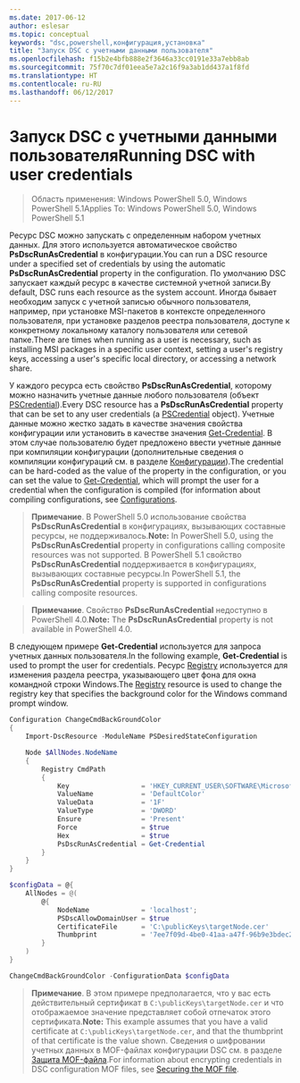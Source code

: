 ```yaml
---
ms.date: 2017-06-12
author: eslesar
ms.topic: conceptual
keywords: "dsc,powershell,конфигурация,установка"
title: "Запуск DSC с учетными данными пользователя"
ms.openlocfilehash: f15b2e4bfb888e2f3646a33cc0191e33a7ebb8ab
ms.sourcegitcommit: 75f70c7df01eea5e7a2c16f9a3ab1dd437a1f8fd
ms.translationtype: HT
ms.contentlocale: ru-RU
ms.lasthandoff: 06/12/2017
---
```

# <a name="running-dsc-with-user-credentials"></a><span data-ttu-id="41287-103">Запуск DSC с учетными данными пользователя</span><span class="sxs-lookup"><span data-stu-id="41287-103">Running DSC with user credentials</span></span> 

> <span data-ttu-id="41287-104">Область применения: Windows PowerShell 5.0, Windows PowerShell 5.1</span><span class="sxs-lookup"><span data-stu-id="41287-104">Applies To: Windows PowerShell 5.0, Windows PowerShell 5.1</span></span>

<span data-ttu-id="41287-105">Ресурс DSC можно запускать с определенным набором учетных данных. Для этого используется автоматическое свойство **PsDscRunAsCredential** в конфигурации.</span><span class="sxs-lookup"><span data-stu-id="41287-105">You can run a DSC resource under a specified set of credentials by using the automatic **PsDscRunAsCredential** property in the configuration.</span></span> <span data-ttu-id="41287-106">По умолчанию DSC запускает каждый ресурс в качестве системной учетной записи.</span><span class="sxs-lookup"><span data-stu-id="41287-106">By default, DSC runs each resource as the system account.</span></span>
<span data-ttu-id="41287-107">Иногда бывает необходим запуск с учетной записью обычного пользователя, например, при установке MSI-пакетов в контексте определенного пользователя, при установке разделов реестра пользователя, доступе к конкретному локальному каталогу пользователя или сетевой папке.</span><span class="sxs-lookup"><span data-stu-id="41287-107">There are times when running as a user is necessary, such as installing MSI packages in a specific user context, setting a user's registry keys, accessing a user's specific local directory, or accessing a network share.</span></span>

<span data-ttu-id="41287-108">У каждого ресурса есть свойство **PsDscRunAsCredential**, которому можно назначить учетные данные любого пользователя (объект [PSCredential](https://msdn.microsoft.com/en-us/library/ms572524(v=VS.85).aspx)).</span><span class="sxs-lookup"><span data-stu-id="41287-108">Every DSC resource has a **PsDscRunAsCredential** property that can be set to any user credentials (a [PSCredential](https://msdn.microsoft.com/en-us/library/ms572524(v=VS.85).aspx) object).</span></span>
<span data-ttu-id="41287-109">Учетные данные можно жестко задать в качестве значения свойства конфигурации или установить в качестве значения [Get-Credential](https://technet.microsoft.com/en-us/library/hh849815.aspx). В этом случае пользователю будет предложено ввести учетные данные при компиляции конфигурации (дополнительные сведения о компиляции конфигураций см. в разделе [Конфигурации](configurations.md)).</span><span class="sxs-lookup"><span data-stu-id="41287-109">The credential can be hard-coded as the value of the property in the configuration, or you can set the value to [Get-Credential](https://technet.microsoft.com/en-us/library/hh849815.aspx), which will prompt the user for a credential when the configuration is compiled (for information about compiling configurations, see [Configurations](configurations.md).</span></span>

><span data-ttu-id="41287-110">**Примечание**. В PowerShell 5.0 использование свойства **PsDscRunAsCredential** в конфигурациях, вызывающих составные ресурсы, не поддерживалось.</span><span class="sxs-lookup"><span data-stu-id="41287-110">**Note:** In PowerShell 5.0, using the **PsDscRunAsCredential** property in configurations calling composite resources was not supported.</span></span> 
><span data-ttu-id="41287-111">В PowerShell 5.1 свойство **PsDscRunAsCredential** поддерживается в конфигурациях, вызывающих составные ресурсы.</span><span class="sxs-lookup"><span data-stu-id="41287-111">In PowerShell 5.1, the **PsDscRunAsCredential** property is supported in configurations calling composite resources.</span></span>

><span data-ttu-id="41287-112">**Примечание**. Свойство **PsDscRunAsCredential** недоступно в PowerShell 4.0.</span><span class="sxs-lookup"><span data-stu-id="41287-112">**Note:** The **PsDscRunAsCredential** property is not available in PowerShell 4.0.</span></span>

<span data-ttu-id="41287-113">В следующем примере **Get-Credential** используется для запроса учетных данных пользователя.</span><span class="sxs-lookup"><span data-stu-id="41287-113">In the following example, **Get-Credential** is used to prompt the user for credentials.</span></span> <span data-ttu-id="41287-114">Ресурс [Registry](registryResource.md) используется для изменения раздела реестра, указывающего цвет фона для окна командной строки Windows.</span><span class="sxs-lookup"><span data-stu-id="41287-114">The [Registry](registryResource.md) resource is used to change the registry key that specifies the background color for the Windows command prompt window.</span></span>

```powershell
Configuration ChangeCmdBackGroundColor
{
    Import-DscResource -ModuleName PSDesiredStateConfiguration

    Node $AllNodes.NodeName
    {
        Registry CmdPath
        {
            Key                  = 'HKEY_CURRENT_USER\SOFTWARE\Microsoft\Command Processor'
            ValueName            = 'DefaultColor'
            ValueData            = '1F'
            ValueType            = 'DWORD'
            Ensure               = 'Present'
            Force                = $true
            Hex                  = $true
            PsDscRunAsCredential = Get-Credential
        }
    }
}

$configData = @{
    AllNodes = @(
        @{
            NodeName             = 'localhost';
            PSDscAllowDomainUser = $true
            CertificateFile      = 'C:\publicKeys\targetNode.cer'
            Thumbprint           = '7ee7f09d-4be0-41aa-a47f-96b9e3bdec25'
        }
    )
}

ChangeCmdBackGroundColor -ConfigurationData $configData
```
><span data-ttu-id="41287-115">**Примечание**. В этом примере предполагается, что у вас есть действительный сертификат в `C:\publicKeys\targetNode.cer` и что отображаемое значение представляет собой отпечаток этого сертификата.</span><span class="sxs-lookup"><span data-stu-id="41287-115">**Note:** This example assumes that you have a valid certificate at `C:\publicKeys\targetNode.cer`, and that the thumbprint of that certificate is the value shown.</span></span>
><span data-ttu-id="41287-116">Сведения о шифровании учетных данных в MOF-файлах конфигурации DSC см. в разделе [Защита MOF-файла](secureMOF.md).</span><span class="sxs-lookup"><span data-stu-id="41287-116">For information about encrypting credentials in DSC configuration MOF files, see [Securing the MOF file](secureMOF.md).</span></span>

